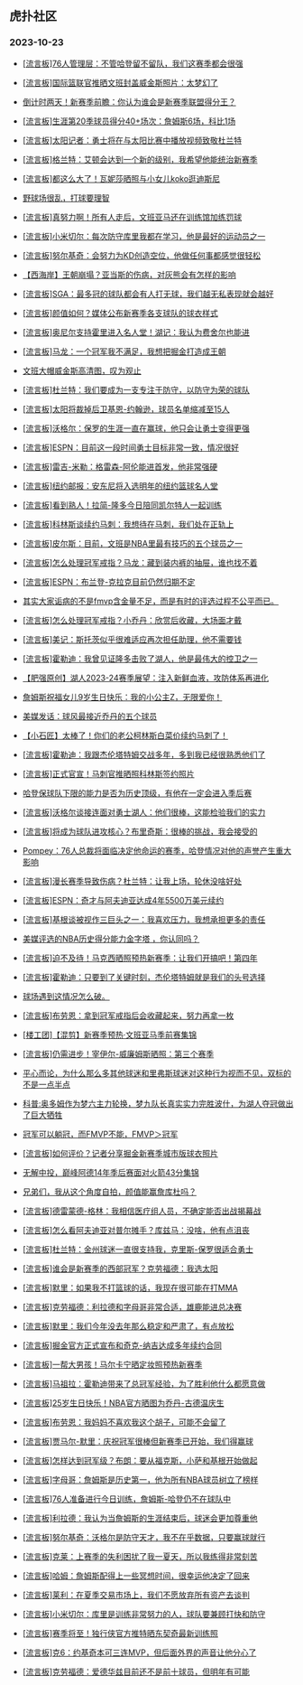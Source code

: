 ## 虎扑社区 
### 2023-10-23

+ [[流言板]76人管理层：不管哈登留不留队，我们这赛季都会很强](https://bbs.hupu.com/622594549.html)

+ [[流言板]国际篮联官推晒文班封盖威金斯照片：太梦幻了](https://bbs.hupu.com/622594096.html)

+ [倒计时两天！新赛季前瞻：你认为谁会是新赛季联盟得分王？](https://bbs.hupu.com/622592347.html)

+ [[流言板]生涯第20季球员得分40+场次：詹姆斯6场，科比1场](https://bbs.hupu.com/622590513.html)

+ [[流言板]太阳记者：勇士将在与太阳比赛中播放视频致敬杜兰特](https://bbs.hupu.com/622589022.html)

+ [[流言板]格兰特：艾顿会达到一个新的级别，我希望他能统治新赛季](https://bbs.hupu.com/622589360.html)

+ [[流言板]都这么大了！瓦妮莎晒照与小女儿koko逛迪斯尼](https://bbs.hupu.com/622588876.html)

+ [野球场很乱，打球要理智](https://bbs.hupu.com/622591951.html)

+ [[流言板]真努力啊！所有人走后，文班亚马还在训练馆加练罚球](https://bbs.hupu.com/622588435.html)

+ [[流言板]小米切尔：每次防守库里我都在学习，他是最好的运动员之一](https://bbs.hupu.com/622591255.html)

+ [[流言板]努尔基奇：会努力为KD创造空位，他做任何事都感觉很轻松](https://bbs.hupu.com/622593023.html)

+ [【西海岸】王朝崩塌？亚当斯的伤病，对灰熊会有怎样的影响](https://bbs.hupu.com/622592193.html)

+ [[流言板]SGA：最多冠的球队都会有人打无球，我们越无私表现就会越好](https://bbs.hupu.com/622589744.html)

+ [[流言板]颜值如何？媒体公布新赛季各支球队的球衣样式](https://bbs.hupu.com/622594748.html)

+ [[流言板]奥尼尔支持霍里进入名人堂！湖记：我认为费舍尔也能进](https://bbs.hupu.com/622588374.html)

+ [[流言板]马龙：一个冠军我不满足，我想把掘金打造成王朝](https://bbs.hupu.com/622587825.html)

+ [文班大帽威金斯高清图，叹为观止](https://bbs.hupu.com/622589602.html)

+ [[流言板]杜兰特：我们要成为一支专注于防守，以防守为荣的球队](https://bbs.hupu.com/622594677.html)

+ [[流言板]太阳将裁掉后卫基恩-约翰逊，球员名单缩减至15人](https://bbs.hupu.com/622589054.html)

+ [[流言板]沃格尔：保罗的生涯一直在赢球，他只会让勇士变得更强](https://bbs.hupu.com/622594454.html)

+ [[流言板]ESPN：目前这一段时间勇士目标非常一致，情况很好](https://bbs.hupu.com/622587850.html)

+ [[流言板]雷吉-米勒：格雷森-阿伦能进首发，他非常强硬](https://bbs.hupu.com/622594149.html)

+ [[流言板]纽约邮报：安东尼将入选明年的纽约篮球名人堂](https://bbs.hupu.com/622594382.html)

+ [[流言板]看到熟人！拉简-隆多今日陪同凯尔特人一起训练](https://bbs.hupu.com/622587393.html)

+ [[流言板]科林斯谈续约马刺：我想待在马刺，我们处在正轨上](https://bbs.hupu.com/622594026.html)

+ [[流言板]皮尔斯：目前，文班是NBA里最有技巧的五个球员之一](https://bbs.hupu.com/622587685.html)

+ [[流言板]怎么处理冠军戒指？马龙：藏到装内裤的抽屉，谁也找不着](https://bbs.hupu.com/622594603.html)

+ [[流言板]ESPN：布兰登-克拉克目前仍然归期不定](https://bbs.hupu.com/622587523.html)

+ [其实大家诟病的不是fmvp含金量不足，而是有时的评选过程不公平而已。](https://bbs.hupu.com/622593961.html)

+ [[流言板]怎么处理冠军戒指？小乔丹：欣赏后收藏，大场面才戴](https://bbs.hupu.com/622594649.html)

+ [[流言板]美记：斯托茨似乎很难适应再次担任助理，他不需要钱](https://bbs.hupu.com/622594800.html)

+ [[流言板]霍勒迪：我曾见证隆多击败了湖人，他是最伟大的控卫之一](https://bbs.hupu.com/622587660.html)

+ [【肥强原创】湖人2023-24赛季展望：注入新鲜血液，攻防体系再进化](https://bbs.hupu.com/622593444.html)

+ [詹姆斯祝福女儿9岁生日快乐：我的小公主Z，无限爱你！](https://bbs.hupu.com/622588387.html)

+ [美媒发话：球风最接近乔丹的五个球员](https://bbs.hupu.com/622593233.html)

+ [【小石匠】太棒了！你们的老公柯林斯白菜价续约马刺了！](https://bbs.hupu.com/622593596.html)

+ [[流言板]霍勒迪：我跟杰伦塔特姆交战多年，多到我已经很熟悉他们了](https://bbs.hupu.com/622594581.html)

+ [[流言板]正式官宣！马刺官推晒照科林斯签约照片](https://bbs.hupu.com/622588790.html)

+ [哈登保球队下限的能力是否为历史顶级，有他在一定会进入季后赛](https://bbs.hupu.com/622593638.html)

+ [[流言板]沃格尔谈接连面对勇士湖人：他们很棒，这能检验我们的实力](https://bbs.hupu.com/622595642.html)

+ [[流言板]将成为球队进攻核心？布里奇斯：很棒的挑战，我会接受的](https://bbs.hupu.com/622589154.html)

+ [Pompey：76人总裁将面临决定他命运的赛季，哈登情况对他的声誉产生重大影响](https://bbs.hupu.com/622594698.html)

+ [[流言板]漫长赛季导致伤病？杜兰特：让我上场，轮休没啥好处](https://bbs.hupu.com/622587211.html)

+ [[流言板]ESPN：奇才与阿夫迪亚达成4年5500万美元续约](https://bbs.hupu.com/622587050.html)

+ [[流言板]基根谈被视作三巨头之一：我喜欢压力，我想承担更多的责任](https://bbs.hupu.com/622595243.html)

+ [美媒评选的NBA历史得分能力金字塔 ，你认同吗？](https://bbs.hupu.com/622593417.html)

+ [[流言板]迫不及待！马克西晒照预热新赛季：让我们开搞吧！第四年](https://bbs.hupu.com/622595416.html)

+ [[流言板]霍勒迪：只要到了关键时刻，杰伦塔特姆就是我们的头号选择](https://bbs.hupu.com/622589173.html)

+ [球场遇到这情况怎么破。](https://bbs.hupu.com/622594150.html)

+ [[流言板]布劳恩：拿到冠军戒指后会收藏起来，努力再拿一枚](https://bbs.hupu.com/622594472.html)

+ [[楼工团]【混剪】新赛季预热·文班亚马季前赛集锦](https://bbs.hupu.com/622593883.html)

+ [[流言板]仍需进步！宰伊尔-威廉姆斯晒照：第三个赛季](https://bbs.hupu.com/622595481.html)

+ [平心而论，为什么那么多其他球迷和里弗斯球迷对这种行为视而不见，双标的不是一点半点](https://bbs.hupu.com/622593837.html)

+ [科普:奥多姆作为梦六主力轮换，梦九队长真实实力完胜波什，为湖人夺冠做出了巨大牺牲](https://bbs.hupu.com/622593991.html)

+ [冠军可以躺冠，而FMVP不能，FMVP＞冠军](https://bbs.hupu.com/622594068.html)

+ [[流言板]如何评价？记者分享掘金新赛季城市版球衣照片](https://bbs.hupu.com/622595603.html)

+ [无解中投，巅峰阿德14年季后赛面对火箭43分集锦](https://bbs.hupu.com/622589497.html)

+ [兄弟们，我从这个角度自拍，颜值能赢詹库杜吗？](https://bbs.hupu.com/622594188.html)

+ [[流言板]德雷蒙德-格林：我相信医疗组人员，不确定能否出战揭幕战](https://bbs.hupu.com/622587591.html)

+ [[流言板]怎么看阿夫迪亚对普尔摊手？库兹马：没啥，他有点沮丧](https://bbs.hupu.com/622587412.html)

+ [[流言板]杜兰特：金州球迷一直很支持我，克里斯-保罗很适合勇士](https://bbs.hupu.com/622596220.html)

+ [[流言板]谁会是新赛季的西部冠军？克劳福德：我选太阳](https://bbs.hupu.com/622595692.html)

+ [[流言板]默里：如果我不打篮球的话，我现在很可能在打MMA](https://bbs.hupu.com/622595883.html)

+ [[流言板]克劳福德：利拉德和字母哥非常合适，雄鹿能进总决赛](https://bbs.hupu.com/622595785.html)

+ [[流言板]默里：我们今年没去年那么稳定和严肃了，有点放松](https://bbs.hupu.com/622596081.html)

+ [[流言板]掘金官方正式宣布和奇克-纳吉达成多年续约合同](https://bbs.hupu.com/622595670.html)

+ [[流言板]一帮大男孩！马尔卡宁晒定妆照预热新赛季](https://bbs.hupu.com/622595695.html)

+ [[流言板]马祖拉：霍勒迪带来了总冠军经验，为了胜利他什么都愿意做](https://bbs.hupu.com/622595701.html)

+ [[流言板]25岁生日快乐！NBA官方晒图为乔丹-古德温庆生](https://bbs.hupu.com/622595807.html)

+ [[流言板]布劳恩：我妈妈不喜欢我这个胡子，可能不会留了](https://bbs.hupu.com/622596606.html)

+ [[流言板]贾马尔-默里：庆祝冠军很棒但新赛季已开始，我们得赢球](https://bbs.hupu.com/622596181.html)

+ [[流言板]怎样达到冠军级？布朗：要从福克斯，小萨和基根开始做起](https://bbs.hupu.com/622596492.html)

+ [[流言板]字母哥：詹姆斯是历史第一，他为所有NBA球员树立了榜样](https://bbs.hupu.com/622596968.html)

+ [[流言板]76人准备进行今日训练，詹姆斯-哈登仍不在球队中](https://bbs.hupu.com/622597496.html)

+ [[流言板]利拉德：我认为当詹姆斯的生涯结束后，球迷会更加尊重他](https://bbs.hupu.com/622597069.html)

+ [[流言板]努尔基奇：沃格尔是防守天才，我不在乎数据，只要赢球就行](https://bbs.hupu.com/622596702.html)

+ [[流言板]克莱：上赛季的失利困扰了我一夏天，所以我练得非常刻苦](https://bbs.hupu.com/622596945.html)

+ [[流言板]哈姆：詹姆斯配得上一些冥想时间，很幸运他决定了回来](https://bbs.hupu.com/622597309.html)

+ [[流言板]莱利：在夏季交易市场上，我们不愿放弃所有资产去谈判](https://bbs.hupu.com/622597448.html)

+ [[流言板]小米切尔：库里是训练非常努力的人，球队要兼顾打快和防守](https://bbs.hupu.com/622596872.html)

+ [[流言板]赛季将至！独行侠官方推特晒东契奇最新训练照](https://bbs.hupu.com/622596485.html)

+ [[流言板]克6：约基奇本可三连MVP，但后面外界的声音让他分心了](https://bbs.hupu.com/622597224.html)

+ [[流言板]克劳福德：爱德华兹目前还不是前十球员，但明年有可能](https://bbs.hupu.com/622595905.html)

